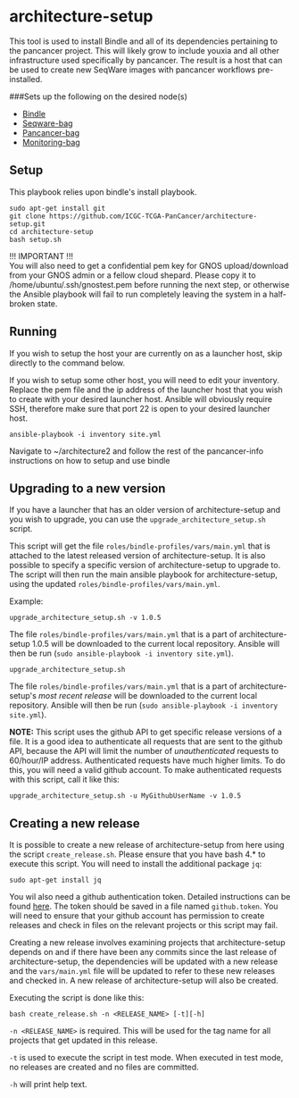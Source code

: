 architecture-setup
================

This tool is used to install Bindle and all of its dependencies pertaining to the pancancer project. 
This will likely grow to include youxia and all other infrastructure used specifically by pancancer. 
The result is a host that can be used to create new SeqWare images with pancancer workflows pre-installed.

###Sets up the following on the desired node(s)

* [Bindle](https://github.com/CloudBindle/Bindle)
* [Seqware-bag](https://github.com/SeqWare/seqware-bag.git)
* [Pancancer-bag](https://github.com/ICGC-TCGA-PanCancer/pancancer-bag.git)
* [Monitoring-bag](https://github.com/ICGC-TCGA-PanCancer/monitoring-bag.git)

## Setup

This playbook relies upon bindle's install playbook. 

    sudo apt-get install git
    git clone https://github.com/ICGC-TCGA-PanCancer/architecture-setup.git
    cd architecture-setup 
    bash setup.sh
    
!!! IMPORTANT !!!    
You will also need to get a confidential pem key for GNOS upload/download from your GNOS admin or a fellow cloud shepard. Please copy it to /home/ubuntu/.ssh/gnostest.pem before running the next step, or otherwise the Ansible playbook will fail to run completely leaving the system in a half-broken state.

## Running 

If you wish to setup the host your are currently on as a launcher host, skip directly to the command below. 

If you wish to setup some other host, you will need to edit your inventory. Replace the pem file and the ip address of the launcher host that you wish to create with your desired launcher host. Ansible will obviously require SSH, therefore make sure that port 22 is open to your desired launcher host.
        
    ansible-playbook -i inventory site.yml

Navigate to ~/architecture2 and follow the rest of the pancancer-info instructions on how to setup and use bindle

## Upgrading to a new version

If you have a launcher that has an older version of architecture-setup and you wish to upgrade, you can use the `upgrade_architecture_setup.sh` script.

This script will get the file `roles/bindle-profiles/vars/main.yml` that is attached to the latest released version of architecture-setup. It is also possible to specify a specific version of architecture-setup to upgrade to. The script will then run the main ansible playbook for architecture-setup, using the updated `roles/bindle-profiles/vars/main.yml`.

Example:

    upgrade_architecture_setup.sh -v 1.0.5
    
The file `roles/bindle-profiles/vars/main.yml` that is a part of architecture-setup 1.0.5 will be downloaded to the current local repository. Ansible will then be run (`sudo ansible-playbook -i inventory site.yml`).

    upgrade_architecture_setup.sh

The file `roles/bindle-profiles/vars/main.yml` that is a part of architecture-setup's *most recent release* will be downloaded to the current local repository. Ansible will then be run (`sudo ansible-playbook -i inventory site.yml`).

**NOTE:** This script uses the github API to get specific release versions of a file. It is a good idea to authenticate all requests that are sent to the github API, because the API will limit the number of *unauthenticated* requests to 60/hour/IP address. Authenticated requests have much higher limits. To do this, you will need a valid github account. To make authenticated requests with this script, call it like this:

    upgrade_architecture_setup.sh -u MyGithubUserName -v 1.0.5

## Creating a new release

It is possible to create a new release of architecture-setup from here using the script `create_release.sh`. Please ensure that you have bash 4.* to execute this script. You will need to install the additional package `jq`:

    sudo apt-get install jq
    
You wil also need a github authentication token. Detailed instructions can be found [here](https://help.github.com/articles/creating-an-access-token-for-command-line-use/). The token should be saved in a file named `github.token`. You will need to ensure that your github account has permission to create releases and check in files on the relevant projects or this script may fail.

Creating a new release involves examining projects that architecture-setup depends on and if there have been any commits since the last release of architecture-setup, the dependencies will be updated with a new release and the `vars/main.yml` file will be updated to refer to these new releases and checked in. A new release of architecture-setup will also be created.

Executing the script is done like this:

    bash create_release.sh -n <RELEASE_NAME> [-t][-h]
    
`-n <RELEASE_NAME>` is required. This will be used for the tag name for all projects that get updated in this release.

`-t` is used to execute the script in test mode. When executed in test mode, no releases are created and no files are committed.

`-h` will print help text.
